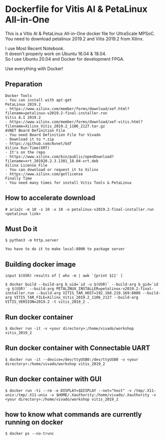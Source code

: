 # Dockerfile for Vitis AI & PetaLinux All-in-One

This is a Vitis AI & PetaLinux All-in-One docker file for UltraScale MPSoC.  
You need to download petalinux 2019.2 and Vitis 2019.2 from Xilinx.  

I use Most Recent Notebook.  
It doesn't properly work on Ubuntu 16.04 & 18.04.  
So I use Ubuntu 20.04 and Docker for development FPGA.  

Use everything with Docker!  

## Preparation
```
Docker Tools
- You can install with apt-get
PetaLinux 2019.2
- https://www.xilinx.com/member/forms/download/xef.html?filename=petalinux-v2019.2-final-installer.run
Vitis A.I 2019.2
- https://www.xilinx.com/member/forms/download/xef-vitis.html?filename=Xilinx_Vitis_2019.2_1106_2127.tar.gz
AVNET Board Definition File
- You need Board Definition File for Vivado
- Download it to *.zip
- https://github.com/Avnet/bdf
Xilinx Run-Time(XRT)
- It's on the repo
- https://www.xilinx.com/bin/public/openDownload?filename=xrt_201920.2.3.1301_18.04-xrt.deb
Xilinx License File
- You can download or request it to Xilinx
- https://www.xilinx.com/getlicense
Finally Time
- You need many times for install Vitis Tools & PetaLinux
```

## How to accelerate download
```
# aria2c -m 10 -s 10 -x 10 -o petalinux-v2019.2-final-installer.run <petalinux link>
```

## Must Do it
```
$ python3 -m http.server

You have to do it to make local:8000 to package server
```

## Building docker image
```
input $(USR) results of [ who -m | awk `{print $1}' ]

$ docker build --build-arg b_uid=`id -u $(USR)` --build-arg b_gid=`id -g $(USR)` --build-arg PETALINUX_INSTALLER=petalinux-v2019.2-final-installer.run --build-arg VITIS_TAR_HOST=192.168.219.169:8000 --build-arg VITIS_TAR_FILE=Xilinx_Vitis_2019.2_1106_2127 --build-arg VITIS_VERSION=2019.2 -t vitis_2019_2 .
```

## Run docker container
```
$ docker run -it -v <your directory>:/home/vivado/workshop vitis_2019_2
```

## Run docker container with Connectable UART
```
$ docker run -it --device=/dev/ttyUSB0:/dev/ttyUSB0 -v <your directory>:/home/vivado/workshop vitis_2019_2
```

## Run docker container with GUI
```
$ docker run -ti --rm -e DISPLAY=$DISPLAY --net="host" -v /tmp/.X11-unix:/tmp/.X11-unix -v $HOME/.Xauthority:/home/vivado/.Xauthority -v <your directory>:/home/vivado/workshop vitis_2019_2
```

## how to know what commands are currently running on docker
```
$ docker ps --no-trunc
```
